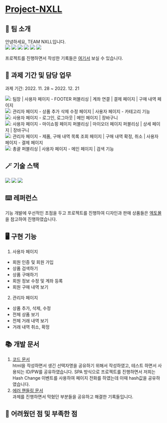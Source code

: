 #  [Project-NXLL](https://team-nxll.netlify.app/)

## 👻 팀 소개
안녕하세요, TEAM NXLL입니다. <br />
<a href="https://github.com/quokka-eating-carrots"><img src="https://img.shields.io/badge/조민정-B5D9AD?style=flat-square&logo=GitHub&logoColor=black"/></a>
<a href="https://github.com/quokka-eating-carrots"><img src="https://img.shields.io/badge/강현주-6B8E23?style=flat-square&logo=GitHub&logoColor=white"/></a>
<a href="https://github.com/quokka-eating-carrots"><img src="https://img.shields.io/badge/김상현-B0C4DE?style=flat-square&logo=GitHub&logoColor=black"/></a>
<a href="https://github.com/quokka-eating-carrots"><img src="https://img.shields.io/badge/배현수-006400?style=flat-square&logo=GitHub&logoColor=white"/></a>
<a href="https://github.com/quokka-eating-carrots"><img src="https://img.shields.io/badge/오혜성-606060?style=flat-square&logo=GitHub&logoColor=white"/></a>
<a href="https://github.com/quokka-eating-carrots"><img src="https://img.shields.io/badge/한혜림-FF55B6?style=flat-square&logo=GitHub&logoColor=white"/></a>

프로젝트를 진행하면서 작성한 기록들은 [여기서](https://www.notion.so/quokka-eating-carrots/TEAM-NXLL-63f100662e0949e7ab388868f384967b) 보실 수 있습니다.

## 📆 과제 기간 및 담당 업무
과제 기간: 2022. 11. 28 ~ 2022. 12. 21 <br />

<a href="https://github.com/quokka-eating-carrots"><img src="https://img.shields.io/badge/조민정-B5D9AD?style=flat-square&logo=GitHub&logoColor=black"/></a>: 팀장 | 사용자 페이지 - FOOTER 퍼블리싱 | 계좌 연결 | 결제 페이지 | 구매 내역 페이지 <br />
<a href="https://github.com/quokka-eating-carrots"><img src="https://img.shields.io/badge/강현주-6B8E23?style=flat-square&logo=GitHub&logoColor=white"/></a>: 관리자 페이지 - 상품 추가 삭제 수정 페이지 | 사용자 페이지 - 카테고리 기능 <br />
<a href="https://github.com/quokka-eating-carrots"><img src="https://img.shields.io/badge/김상현-B0C4DE?style=flat-square&logo=GitHub&logoColor=black"/></a>: 사용자 페이지 - 로그인, 로그아웃 | 메인 페이지 | 장바구니 <br />
<a href="https://github.com/quokka-eating-carrots"><img src="https://img.shields.io/badge/배현수-006400?style=flat-square&logo=GitHub&logoColor=white"/></a>: 사용자 페이지 - 마이쇼핑 페이지 퍼블리싱 | 마이오더 페이지 퍼블리싱 | 상세 페이지 | 장바구니 <br />
<a href="https://github.com/quokka-eating-carrots"><img src="https://img.shields.io/badge/오혜성-606060?style=flat-square&logo=GitHub&logoColor=white"/></a>: 관리자 페이지 - 제품, 구매 내역 목록 조회 페이지 | 구매 내역 확정, 취소 | 사용자 페이지 - 결제 페이지 <br />
<a href="https://github.com/quokka-eating-carrots"><img src="https://img.shields.io/badge/한혜림-FF55B6?style=flat-square&logo=GitHub&logoColor=white"/></a>: 총괄 퍼블리싱 | 사용자 페이지 - 메인 페이지 | 검색 기능

## 🪄 기술 스택
<img src="https://img.shields.io/badge/HTML-E34F26?style=flat-square&logo=HTML5&logoColor=white"/> <img src="https://img.shields.io/badge/SCSS-CC6699?style=flat-square&logo=Sass&logoColor=white"/> <img src="https://img.shields.io/badge/JavaScript-F7DF1E?style=flat-square&logo=JavaScript&logoColor=white"/>

## ⌨️ 레퍼런스
기능 개발에 우선적인 초점을 두고 프로젝트를 진행하여 디자인과 판매 상품들은 [엑토몰](https://acttomall.com/)을 참고하여 진행하였습니다.

## 🖥️ 구현 기능
1. 사용자 페이지
  + 회원 인증 및 회원 가입
  + 상품 검색하기
  + 상품 구매하기
  + 회원 정보 수정 및 계좌 등록
  + 회원 구매 내역 보기

2. 관리자 페이지
  + 상품 추가, 삭제, 수정
  + 전체 상품 보기
  + 전체 거래 내역 보기
  + 거래 내역 취소, 확정

## 📚 개발 문서
1. [코드 문서](https://docs.google.com/spreadsheets/d/1leaXcP6FK4dbTtn1qYrFU5xB5U1O0rGjB4G7o2-VSMk/edit#gid=0) <br />
html을 작성하면서 생긴 선택자명을 공유하기 위해서 작성하였고, 테스트 하면서 사용되는 ID/PW를 공유하였습니다. SPA 방식으로 프로젝트를 진행하면서 저희는 Hash Change 이벤트를 사용하여 페이지 전화를 하였는데 이때 hash값을 공유하였습니다.
2. [에러 핸들링 문서](https://quokka-eating-carrots.notion.site/730fd8b296cb451b98a896b9100ab4ce) <br />
과제를 진행하면서 막혔던 부분들을 공유하고 해결한 기록들입니다.

## 🔔 어려웠던 점 및 부족한 점